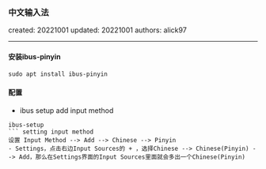 ### 中文输入法

created: 20221001 updated: 20221001 authors: alick97

---

#### 安装ibus-pinyin
```
sudo apt install ibus-pinyin
```

#### 配置
- ibus setup add input method
```
ibus-setup
``` setting input method
设置 Input Method --> Add --> Chinese --> Pinyin
- Settings，点击右边Input Sources的 + ，选择Chinese --> Chinese(Pinyin) --> Add，那么在Settings界面的Input Sources里面就会多出一个Chinese(Pinyin)